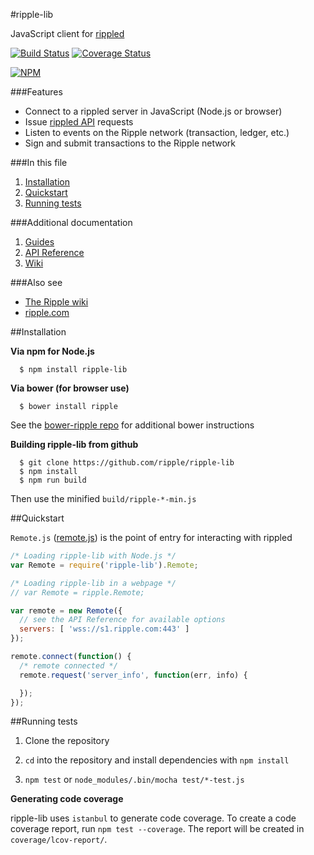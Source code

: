 #ripple-lib

JavaScript client for [rippled](https://github.com/ripple/rippled)

[![Build Status](https://travis-ci.org/ripple/ripple-lib.svg?branch=develop)](https://travis-ci.org/ripple/ripple-lib) [![Coverage Status](https://coveralls.io/repos/ripple/ripple-lib/badge.png?branch=develop)](https://coveralls.io/r/ripple/ripple-lib?branch=develop)

[![NPM](https://nodei.co/npm/ripple-lib.png)](https://www.npmjs.org/package/ripple-lib)

###Features

+ Connect to a rippled server in JavaScript (Node.js or browser)
+ Issue [rippled API](https://ripple.com/wiki/JSON_Messages) requests
+ Listen to events on the Ripple network (transaction, ledger, etc.)
+ Sign and submit transactions to the Ripple network

###In this file

1. [Installation](README.md#installation)
2. [Quickstart](README.md#quickstart)
3. [Running tests](https://github.com/ripple/ripple-lib#running-tests)

###Additional documentation

1. [Guides](docs/GUIDES.md)
2. [API Reference](docs/REFERENCE.md)
3. [Wiki](https://ripple.com/wiki/Ripple_JavaScript_library)

###Also see

+ [The Ripple wiki](https://ripple.com/wiki)
+ [ripple.com](https://ripple.com)

##Installation

**Via npm for Node.js**

```
  $ npm install ripple-lib
```

**Via bower (for browser use)**

```
  $ bower install ripple
```

See the [bower-ripple repo](https://github.com/ripple/bower-ripple) for additional bower instructions


**Building ripple-lib from github**

```
  $ git clone https://github.com/ripple/ripple-lib
  $ npm install
  $ npm run build
```

Then use the minified `build/ripple-*-min.js`

##Quickstart

`Remote.js` ([remote.js](https://github.com/ripple/ripple-lib/blob/develop/src/js/ripple/remote.js)) is the point of entry for interacting with rippled

```js
/* Loading ripple-lib with Node.js */
var Remote = require('ripple-lib').Remote;

/* Loading ripple-lib in a webpage */
// var Remote = ripple.Remote;

var remote = new Remote({
  // see the API Reference for available options
  servers: [ 'wss://s1.ripple.com:443' ]
});

remote.connect(function() {
  /* remote connected */
  remote.request('server_info', function(err, info) {

  });
});
```

##Running tests

1. Clone the repository

2. `cd` into the repository and install dependencies with `npm install`

3. `npm test` or `node_modules/.bin/mocha test/*-test.js`

**Generating code coverage**

ripple-lib uses `istanbul` to generate code coverage. To create a code coverage report, run `npm test --coverage`. The report will be created in `coverage/lcov-report/`.
